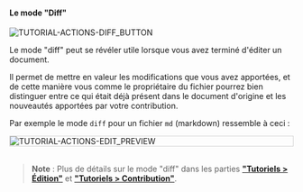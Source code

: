 #### Le mode "Diff"

<div>
  <img
    alt="TUTORIAL-ACTIONS-DIFF_BUTTON"
    src="https://raw.githubusercontent.com/multi-coop/gitribute-documentation-content/main/images/tutorial/view-btn_diff.png"
    />
</div>

Le mode "diff" peut se révéler utile lorsque vous avez terminé d'éditer un document.

Il permet de mettre en valeur les modifications que vous avez apportées, et de cette manière vous comme le propriétaire du fichier pourrez bien distinguer entre ce qui était déjà présent dans le document d'origine et les nouveautés apportées par votre contribution.

Par exemple le mode `diff` pour un fichier `md` (markdown) ressemble à ceci :

<div style="border: thin solid lightgrey;">
  <img 
    alt="TUTORIAL-ACTIONS-EDIT_PREVIEW"
    src="https://raw.githubusercontent.com/multi-coop/gitribute-documentation-content/main/images/tutorial/edition-edit-md.png"
    />
</div>

<br>

> **Note** : Plus de détails sur le mode "diff" dans les parties **["Tutoriels > Édition"](/tutorial-edition)** et **["Tutoriels > Contribution"](/tutorial-contribution)**.
